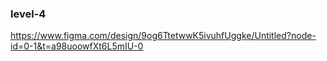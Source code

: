 ### level-4

https://www.figma.com/design/9og6TtetwwK5ivuhfUggke/Untitled?node-id=0-1&t=a98uoowfXt6L5mIU-0